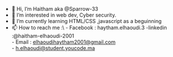 - 👋 Hi, I’m Haitham aka  @Sparrow-33
- 👀 I’m interested in web dev, Cyber security.
- 🌱 I’m currently learning HTML/CSS ,javascript  as a beguinning
- 📫 How to reach me :\ - Facebook : haytham.elhaoudi.3
                      -linkedin :@haitham-elhaoudi-2001 \
                      - Email     : elhaoudihaytham2001@gmail.com\
                      -             h.elhaoudi@student.youcode.ma

